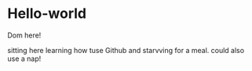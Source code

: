 # Hello-world
Dom here!


sitting here learning how tuse Github and starvving for a meal. could also use a nap!
